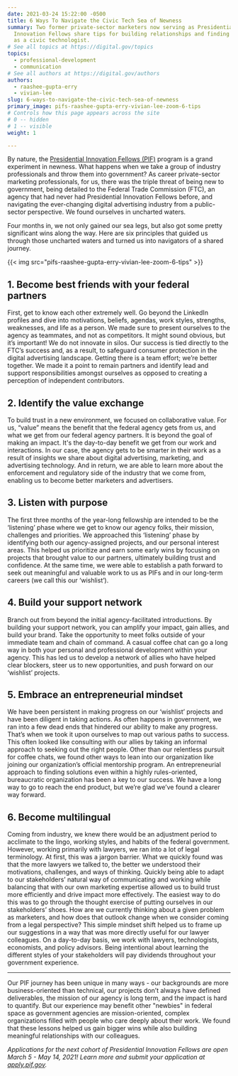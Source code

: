 ```yaml
---
date: 2021-03-24 15:22:00 -0500
title: 6 Ways To Navigate the Civic Tech Sea of Newness
summary: Two former private-sector marketers now serving as Presidential
  Innovation Fellows share tips for building relationships and finding your way
  as a civic technologist.
# See all topics at https://digital.gov/topics
topics:
  - professional-development
  - communication
# See all authors at https://digital.gov/authors
authors:
  - raashee-gupta-erry
  - vivian-lee
slug: 6-ways-to-navigate-the-civic-tech-sea-of-newness
primary_image: pifs-raashee-gupta-erry-vivian-lee-zoom-6-tips
# Controls how this page appears across the site
# 0 -- hidden
# 1 -- visible
weight: 1

---
```


By nature, the [Presidential Innovation Fellows (PIF)](https://presidentialinnovationfellows.gov/) program is a grand experiment in newness. What happens when we take a group of industry professionals and throw them into government? As career private-sector marketing professionals, for us, there was the triple threat of being new to government, being detailed to the Federal Trade Commission (FTC), an agency that had never had Presidential Innovation Fellows before, and navigating the ever-changing digital advertising industry from a public-sector perspective. We found ourselves in uncharted waters. 

Four months in, we not only gained our sea legs, but also got some pretty significant wins along the way. Here are six principles that guided us through those uncharted waters and turned us into navigators of a shared journey.

{{< img src="pifs-raashee-gupta-erry-vivian-lee-zoom-6-tips" >}}

## 1. Become best friends with your federal partners 

First, get to know each other extremely well. Go beyond the LinkedIn profiles and dive into motivations, beliefs, agendas, work styles, strengths, weaknesses, and life as a person. We made sure to present ourselves to the agency as teammates, and not as competitors. It might sound obvious, but it’s important! We do not innovate in silos. Our success is tied directly to the FTC’s success and, as a result, to safeguard consumer protection in the digital advertising landscape. Getting there is a team effort; we’re better together. We made it a point to remain partners and identify lead and support responsibilities amongst ourselves as opposed to creating a perception of independent contributors.   

## 2. Identify the value exchange 

To build trust in a new environment, we focused on collaborative value. For us, “value” means the benefit that the federal agency gets from us, and what we get from our federal agency partners. It is beyond the goal of making an impact. It's the day-to-day benefit we get from our work and interactions. In our case, the agency gets to be smarter in their work as a result of insights we share about digital advertising, marketing, and advertising technology. And in return, we are able to learn more about the enforcement and regulatory side of the industry that we come from, enabling us to become better marketers and advertisers. 

## 3. Listen with purpose 

The first three months of the year-long fellowship are intended to be the ‘listening’ phase where we get to know our agency folks, their mission, challenges and priorities. We approached this ‘listening’ phase by identifying both our agency-assigned projects, and our personal interest areas. This helped us prioritize and earn some early wins by focusing on projects that brought value to our partners, ultimately building trust and confidence. At the same time, we were able to establish a path forward to seek out meaningful and valuable work to us as PIFs and in our long-term careers (we call this our ‘wishlist’). 

## 4. Build your support network 

Branch out from beyond the initial agency-facilitated introductions. By building your support network, you can amplify your impact, gain allies, and build your brand. Take the opportunity to meet folks outside of your immediate team and chain of command. A casual coffee chat can go a long way in both your personal and professional development within your agency. This has led us to develop a network of allies who have helped clear blockers, steer us to new opportunities, and push forward on our ‘wishlist’ projects. 

## 5. Embrace an entrepreneurial mindset 

We have been persistent in making progress on our ‘wishlist’ projects and have been diligent in taking actions. As often happens in government, we ran into a few dead ends that hindered our ability to make any progress. That’s when we took it upon ourselves to map out various paths to success. This often looked like consulting with our allies by taking an informal approach to seeking out the right people. Other than our relentless pursuit for coffee chats, we found other ways to lean into our organization like joining our organization’s official mentorship program. An entrepreneurial approach to finding solutions even within a highly rules-oriented, bureaucratic organization has been a key to our success. We have a long way to go to reach the end product, but we’re glad we’ve found a clearer way forward. 

## 6. Become multilingual  

Coming from industry, we knew there would be an adjustment period to acclimate to the lingo, working styles, and habits of the federal government. However, working primarily with lawyers, we ran into a lot of legal terminology. At first, this was a jargon barrier. What we quickly found was that the more lawyers we talked to, the better we understood their motivations, challenges, and ways of thinking. Quickly being able to adapt to our stakeholders’ natural way of communicating and working while balancing that with our own marketing expertise allowed us to build trust more efficiently and drive impact more effectively. The easiest way to do this was to go through the thought exercise of putting ourselves in our stakeholders’ shoes. How are we currently thinking about a given problem as marketers, and how does that outlook change when we consider coming from a legal perspective? This simple mindset shift helped us to frame up our suggestions in a way that was more directly useful for our lawyer colleagues. On a day-to-day basis, we work with lawyers, technologists, economists, and policy advisors. Being intentional about learning the different styles of your stakeholders will pay dividends throughout your government experience. 

---

Our PIF journey has been unique in many ways - our backgrounds are more business-oriented than technical, our projects don’t always have defined deliverables, the mission of our agency is long term, and the impact is hard to quantify. But our experience may benefit other "newbies" in federal space as government agencies are mission-oriented, complex organizations filled with people who care deeply about their work. We found that these lessons helped us gain bigger wins while also building meaningful relationships with our colleagues. 

*Applications for the next cohort of Presidential Innovation Fellows are open March 5 - May 14, 2021! Learn more and submit your application at [apply.pif.gov](https://apply.pif.gov/).*

